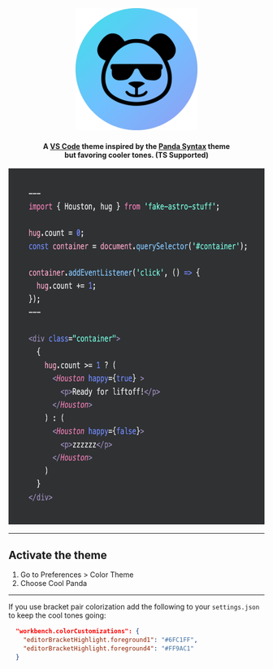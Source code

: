 <p align="center">
 <img src="https://raw.githubusercontent.com/JusticeMatthew/cool-panda/main/images/cool-panda.png" alt="logo" width="240" height="240"/>
</p> 

<h4 align="center">A <a href="https://code.visualstudio.com/">VS Code<a/> theme inspired by the <a href="https://github.com/PandaTheme/panda-syntax-vscode">Panda Syntax</a> theme<br/>but favoring cooler tones. (TS Supported)</h4>


<p align="center">
 <img src="https://raw.githubusercontent.com/JusticeMatthew/cool-panda/main/images/cool-panda-preview.png" alt="logo" width="600" height="700"/>
</p> 


---

## Activate the theme

1. Go to Preferences > Color Theme
2. Choose Cool Panda

---

If you use bracket pair colorization add the following to your `settings.json` to keep the cool tones going:

```json
  "workbench.colorCustomizations": {
    "editorBracketHighlight.foreground1": "#6FC1FF",
    "editorBracketHighlight.foreground4": "#FF9AC1"
  }
```
